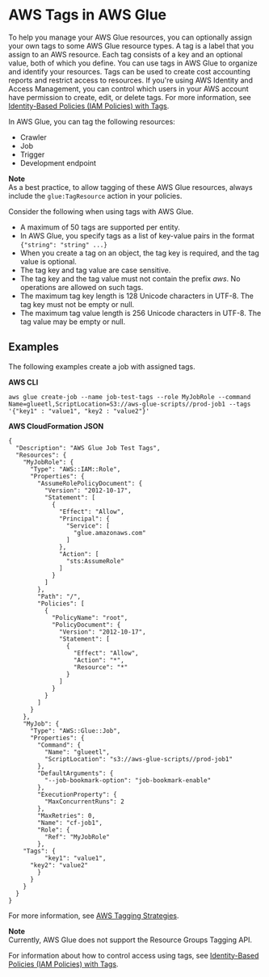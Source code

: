 # AWS Tags in AWS Glue<a name="monitor-tags"></a>

To help you manage your AWS Glue resources, you can optionally assign your own tags to some AWS Glue resource types\. A tag is a label that you assign to an AWS resource\. Each tag consists of a key and an optional value, both of which you define\. You can use tags in AWS Glue to organize and identify your resources\. Tags can be used to create cost accounting reports and restrict access to resources\. If you're using AWS Identity and Access Management, you can control which users in your AWS account have permission to create, edit, or delete tags\. For more information, see [Identity\-Based Policies \(IAM Policies\) with Tags](using-identity-based-policies.md#glue-identity-based-policy-tags)\.  

In AWS Glue, you can tag the following resources:
+ Crawler
+ Job
+ Trigger
+ Development endpoint

**Note**  
As a best practice, to allow tagging of these AWS Glue resources, always include the `glue:TagResource` action in your policies\.

Consider the following when using tags with AWS Glue\.
+ A maximum of 50 tags are supported per entity\.
+ In AWS Glue, you specify tags as a list of key\-value pairs in the format `{"string": "string" ...}`
+ When you create a tag on an object, the tag key is required, and the tag value is optional\.
+ The tag key and tag value are case sensitive\.
+ The tag key and the tag value must not contain the prefix *aws*\. No operations are allowed on such tags\.
+ The maximum tag key length is 128 Unicode characters in UTF\-8\. The tag key must not be empty or null\.
+ The maximum tag value length is 256 Unicode characters in UTF\-8\. The tag value may be empty or null\.

## Examples<a name="TagExamples"></a>

The following examples create a job with assigned tags\. 

**AWS CLI**

```
aws glue create-job --name job-test-tags --role MyJobRole --command Name=glueetl,ScriptLocation=S3://aws-glue-scripts//prod-job1 --tags '{"key1" : "value1", "key2 : "value2"}' 
```

**AWS CloudFormation JSON**

```
{
  "Description": "AWS Glue Job Test Tags",
  "Resources": {
    "MyJobRole": {
      "Type": "AWS::IAM::Role",
      "Properties": {
        "AssumeRolePolicyDocument": {
          "Version": "2012-10-17",
          "Statement": [
            {
              "Effect": "Allow",
              "Principal": {
                "Service": [
                  "glue.amazonaws.com"
                ]
              },
              "Action": [
                "sts:AssumeRole"
              ]
            }
          ]
        },
        "Path": "/",
        "Policies": [
          {
            "PolicyName": "root",
            "PolicyDocument": {
              "Version": "2012-10-17",
              "Statement": [
                {
                  "Effect": "Allow",
                  "Action": "*",
                  "Resource": "*"
                }
              ]
            }
          }
        ]
      }
    },
    "MyJob": {
      "Type": "AWS::Glue::Job",
      "Properties": {
        "Command": {
          "Name": "glueetl",
          "ScriptLocation": "s3://aws-glue-scripts//prod-job1"
        },
        "DefaultArguments": {
          "--job-bookmark-option": "job-bookmark-enable"
        },
        "ExecutionProperty": {
          "MaxConcurrentRuns": 2
        },
        "MaxRetries": 0,
        "Name": "cf-job1",
        "Role": {
          "Ref": "MyJobRole"
        },
	"Tags": {
          "key1": "value1", 
	  "key2": "value2"
        } 
      }
    }
  }
}
```

For more information, see [AWS Tagging Strategies](https://aws.amazon.com/answers/account-management/aws-tagging-strategies/)\. 

**Note**  
Currently, AWS Glue does not support the Resource Groups Tagging API\.

For information about how to control access using tags, see [Identity\-Based Policies \(IAM Policies\) with Tags](using-identity-based-policies.md#glue-identity-based-policy-tags)\.

